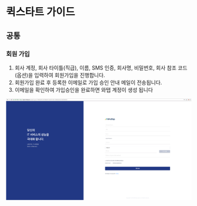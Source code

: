 # 퀵스타트 가이드

## 공통 <a id="user-content-&#xACF5;&#xD1B5;"></a>

### 회원 가입 <a id="user-content-&#xD68C;&#xC6D0;-&#xAC00;&#xC785;"></a>

1. 회사 계정, 회사 타이틀\(직급\), 이름, SMS 인증, 회사명, 비밀번호, 회사 참조 코드\(옵션\)을 입력하여 회원가입을 진행합니다.
2. 회원가입 완료 후 등록한 이메일로 가입 승인 안내 메일이 전송됩니다.
3. 이메일을 확인하여 가입승인을 완료하면 와탭 계정이 생성 됩니다

![&#xD68C;&#xC6D0;&#xAC00;&#xC785; &#xD654;&#xBA74;](../.gitbook/assets/2018-08-22-3.18.24.png)

